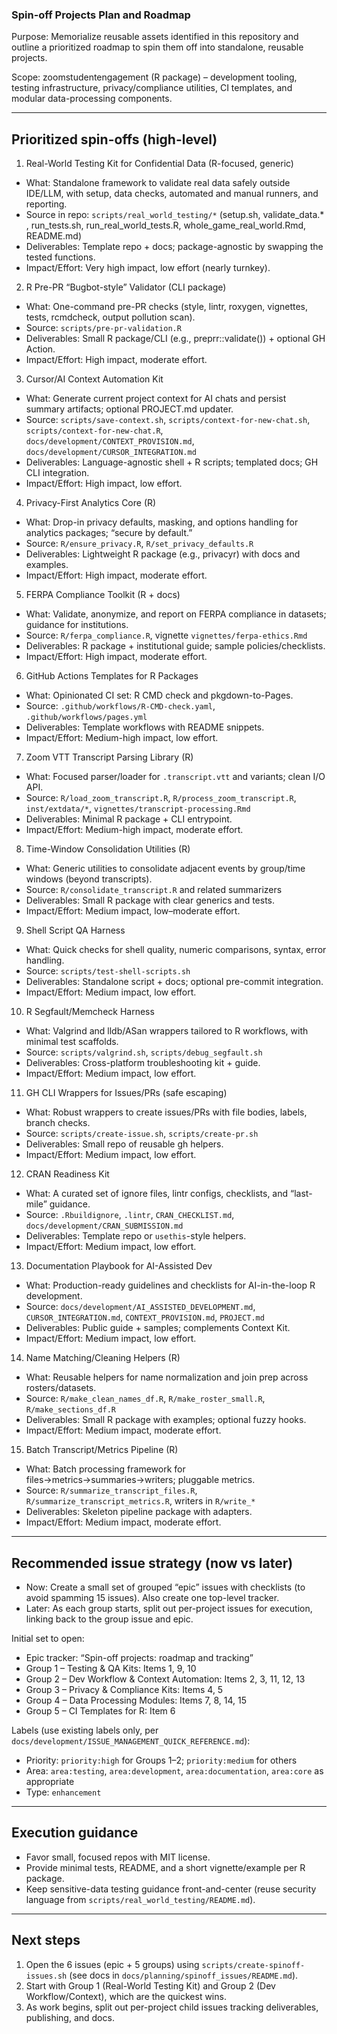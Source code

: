 ### Spin-off Projects Plan and Roadmap

Purpose: Memorialize reusable assets identified in this repository and outline a prioritized roadmap to spin them off into standalone, reusable projects.

Scope: zoomstudentengagement (R package) – development tooling, testing infrastructure, privacy/compliance utilities, CI templates, and modular data-processing components.

---

## Prioritized spin-offs (high-level)

1) Real-World Testing Kit for Confidential Data (R-focused, generic)
- What: Standalone framework to validate real data safely outside IDE/LLM, with setup, data checks, automated and manual runners, and reporting.
- Source in repo: `scripts/real_world_testing/*` (setup.sh, validate_data.* , run_tests.sh, run_real_world_tests.R, whole_game_real_world.Rmd, README.md)
- Deliverables: Template repo + docs; package-agnostic by swapping the tested functions.
- Impact/Effort: Very high impact, low effort (nearly turnkey).

2) R Pre-PR “Bugbot-style” Validator (CLI package)
- What: One-command pre-PR checks (style, lintr, roxygen, vignettes, tests, rcmdcheck, output pollution scan).
- Source: `scripts/pre-pr-validation.R`
- Deliverables: Small R package/CLI (e.g., preprr::validate()) + optional GH Action.
- Impact/Effort: High impact, moderate effort.

3) Cursor/AI Context Automation Kit
- What: Generate current project context for AI chats and persist summary artifacts; optional PROJECT.md updater.
- Source: `scripts/save-context.sh`, `scripts/context-for-new-chat.sh`, `scripts/context-for-new-chat.R`, `docs/development/CONTEXT_PROVISION.md`, `docs/development/CURSOR_INTEGRATION.md`
- Deliverables: Language-agnostic shell + R scripts; templated docs; GH CLI integration.
- Impact/Effort: High impact, low effort.

4) Privacy-First Analytics Core (R)
- What: Drop-in privacy defaults, masking, and options handling for analytics packages; “secure by default.”
- Source: `R/ensure_privacy.R`, `R/set_privacy_defaults.R`
- Deliverables: Lightweight R package (e.g., privacyr) with docs and examples.
- Impact/Effort: High impact, moderate effort.

5) FERPA Compliance Toolkit (R + docs)
- What: Validate, anonymize, and report on FERPA compliance in datasets; guidance for institutions.
- Source: `R/ferpa_compliance.R`, vignette `vignettes/ferpa-ethics.Rmd`
- Deliverables: R package + institutional guide; sample policies/checklists.
- Impact/Effort: High impact, moderate effort.

6) GitHub Actions Templates for R Packages
- What: Opinionated CI set: R CMD check and pkgdown-to-Pages.
- Source: `.github/workflows/R-CMD-check.yaml`, `.github/workflows/pages.yml`
- Deliverables: Template workflows with README snippets.
- Impact/Effort: Medium-high impact, low effort.

7) Zoom VTT Transcript Parsing Library (R)
- What: Focused parser/loader for `.transcript.vtt` and variants; clean I/O API.
- Source: `R/load_zoom_transcript.R`, `R/process_zoom_transcript.R`, `inst/extdata/*`, `vignettes/transcript-processing.Rmd`
- Deliverables: Minimal R package + CLI entrypoint.
- Impact/Effort: Medium-high impact, moderate effort.

8) Time-Window Consolidation Utilities (R)
- What: Generic utilities to consolidate adjacent events by group/time windows (beyond transcripts).
- Source: `R/consolidate_transcript.R` and related summarizers
- Deliverables: Small R package with clear generics and tests.
- Impact/Effort: Medium impact, low–moderate effort.

9) Shell Script QA Harness
- What: Quick checks for shell quality, numeric comparisons, syntax, error handling.
- Source: `scripts/test-shell-scripts.sh`
- Deliverables: Standalone script + docs; optional pre-commit integration.
- Impact/Effort: Medium impact, low effort.

10) R Segfault/Memcheck Harness
- What: Valgrind and lldb/ASan wrappers tailored to R workflows, with minimal test scaffolds.
- Source: `scripts/valgrind.sh`, `scripts/debug_segfault.sh`
- Deliverables: Cross-platform troubleshooting kit + guide.
- Impact/Effort: Medium impact, low effort.

11) GH CLI Wrappers for Issues/PRs (safe escaping)
- What: Robust wrappers to create issues/PRs with file bodies, labels, branch checks.
- Source: `scripts/create-issue.sh`, `scripts/create-pr.sh`
- Deliverables: Small repo of reusable gh helpers.
- Impact/Effort: Medium impact, low effort.

12) CRAN Readiness Kit
- What: A curated set of ignore files, lintr configs, checklists, and “last-mile” guidance.
- Source: `.Rbuildignore`, `.lintr`, `CRAN_CHECKLIST.md`, `docs/development/CRAN_SUBMISSION.md`
- Deliverables: Template repo or `usethis`-style helpers.
- Impact/Effort: Medium impact, low effort.

13) Documentation Playbook for AI-Assisted Dev
- What: Production-ready guidelines and checklists for AI-in-the-loop R development.
- Source: `docs/development/AI_ASSISTED_DEVELOPMENT.md`, `CURSOR_INTEGRATION.md`, `CONTEXT_PROVISION.md`, `PROJECT.md`
- Deliverables: Public guide + samples; complements Context Kit.
- Impact/Effort: Medium impact, low effort.

14) Name Matching/Cleaning Helpers (R)
- What: Reusable helpers for name normalization and join prep across rosters/datasets.
- Source: `R/make_clean_names_df.R`, `R/make_roster_small.R`, `R/make_sections_df.R`
- Deliverables: Small R package with examples; optional fuzzy hooks.
- Impact/Effort: Medium impact, moderate effort.

15) Batch Transcript/Metrics Pipeline (R)
- What: Batch processing framework for files→metrics→summaries→writers; pluggable metrics.
- Source: `R/summarize_transcript_files.R`, `R/summarize_transcript_metrics.R`, writers in `R/write_*`
- Deliverables: Skeleton pipeline package with adapters.
- Impact/Effort: Medium impact, moderate effort.

---

## Recommended issue strategy (now vs later)

- Now: Create a small set of grouped “epic” issues with checklists (to avoid spamming 15 issues). Also create one top-level tracker.
- Later: As each group starts, split out per-project issues for execution, linking back to the group issue and epic.

Initial set to open:
- Epic tracker: “Spin-off projects: roadmap and tracking”
- Group 1 – Testing & QA Kits: Items 1, 9, 10
- Group 2 – Dev Workflow & Context Automation: Items 2, 3, 11, 12, 13
- Group 3 – Privacy & Compliance Kits: Items 4, 5
- Group 4 – Data Processing Modules: Items 7, 8, 14, 15
- Group 5 – CI Templates for R: Item 6

Labels (use existing labels only, per `docs/development/ISSUE_MANAGEMENT_QUICK_REFERENCE.md`):
- Priority: `priority:high` for Groups 1–2; `priority:medium` for others
- Area: `area:testing`, `area:development`, `area:documentation`, `area:core` as appropriate
- Type: `enhancement`

---

## Execution guidance

- Favor small, focused repos with MIT license.
- Provide minimal tests, README, and a short vignette/example per R package.
- Keep sensitive-data testing guidance front-and-center (reuse security language from `scripts/real_world_testing/README.md`).

---

## Next steps

1) Open the 6 issues (epic + 5 groups) using `scripts/create-spinoff-issues.sh` (see docs in `docs/planning/spinoff_issues/README.md`).
2) Start with Group 1 (Real-World Testing Kit) and Group 2 (Dev Workflow/Context), which are the quickest wins.
3) As work begins, split out per-project child issues tracking deliverables, publishing, and docs.

